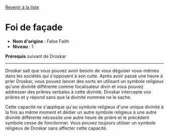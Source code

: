 [Revenir à la liste](..)

# Foi de façade

 * **Nom d'origine** : False Faith
 * **Niveau** : 1


<p><span id="ctl00_MainContent_DetailedOutput"><strong>Prérequis</strong> suivant de Droskar<br></span></p>
<hr>
<p>Droskar sait que vous pouvez avoir besoin de vous déguiser vous-mêmes dans les sociétés qui s'opposent à son culte. Après avoir passé une heure à prier Droskar, vous pouvez lancer des sorts en utilisant un symbole religieux qu'une divinité différente comme focalisateur divin et vous pouvez addresser des prières verbales à cette divinité. Droskar intercepte vos prières et y répond sans que la divinité nommée ne le sache.</p>
<p>Cette capacité ne s'applique qu'au symbole religieux d'une unique divinité à la fois au même moment et dédier un autre symbole religieux à une autre divinité différente nécessite une autre heure de prière et le précédent symbole cesse de fonctionner. Vous pouvez toujours utiliser un symbole religieux de Droskar sans affecter cette capacité.</p>